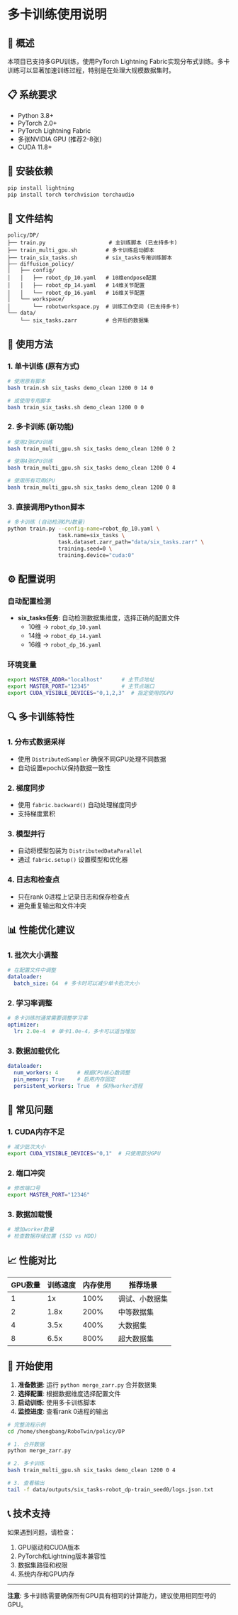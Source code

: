 # 多卡训练使用说明

## 🚀 概述

本项目已支持多GPU训练，使用PyTorch Lightning Fabric实现分布式训练。多卡训练可以显著加速训练过程，特别是在处理大规模数据集时。

## 📋 系统要求

- Python 3.8+
- PyTorch 2.0+
- PyTorch Lightning Fabric
- 多张NVIDIA GPU (推荐2-8张)
- CUDA 11.8+

## 🔧 安装依赖

```bash
pip install lightning
pip install torch torchvision torchaudio
```

## 📁 文件结构

```
policy/DP/
├── train.py                    # 主训练脚本 (已支持多卡)
├── train_multi_gpu.sh         # 多卡训练启动脚本
├── train_six_tasks.sh         # six_tasks专用训练脚本
├── diffusion_policy/
│   ├── config/
│   │   ├── robot_dp_10.yaml   # 10维endpose配置
│   │   ├── robot_dp_14.yaml   # 14维关节配置
│   │   └── robot_dp_16.yaml   # 16维关节配置
│   └── workspace/
│       └── robotworkspace.py  # 训练工作空间 (已支持多卡)
└── data/
    └── six_tasks.zarr         # 合并后的数据集
```

## 🎯 使用方法

### 1. 单卡训练 (原有方式)

```bash
# 使用原有脚本
bash train.sh six_tasks demo_clean 1200 0 14 0

# 或使用专用脚本
bash train_six_tasks.sh demo_clean 1200 0 0
```

### 2. 多卡训练 (新功能)

```bash
# 使用2张GPU训练
bash train_multi_gpu.sh six_tasks demo_clean 1200 0 2

# 使用4张GPU训练
bash train_multi_gpu.sh six_tasks demo_clean 1200 0 4

# 使用所有可用GPU
bash train_multi_gpu.sh six_tasks demo_clean 1200 0 8
```

### 3. 直接调用Python脚本

```bash
# 多卡训练 (自动检测GPU数量)
python train.py --config-name=robot_dp_10.yaml \
                task.name=six_tasks \
                task.dataset.zarr_path="data/six_tasks.zarr" \
                training.seed=0 \
                training.device="cuda:0"
```

## ⚙️ 配置说明

### 自动配置检测

- **six_tasks任务**: 自动检测数据集维度，选择正确的配置文件
  - 10维 → `robot_dp_10.yaml`
  - 14维 → `robot_dp_14.yaml`  
  - 16维 → `robot_dp_16.yaml`

### 环境变量

```bash
export MASTER_ADDR="localhost"      # 主节点地址
export MASTER_PORT="12345"          # 主节点端口
export CUDA_VISIBLE_DEVICES="0,1,2,3"  # 指定使用的GPU
```

## 🔍 多卡训练特性

### 1. 分布式数据采样
- 使用 `DistributedSampler` 确保不同GPU处理不同数据
- 自动设置epoch以保持数据一致性

### 2. 梯度同步
- 使用 `fabric.backward()` 自动处理梯度同步
- 支持梯度累积

### 3. 模型并行
- 自动将模型包装为 `DistributedDataParallel`
- 通过 `fabric.setup()` 设置模型和优化器

### 4. 日志和检查点
- 只在rank 0进程上记录日志和保存检查点
- 避免重复输出和文件冲突

## 📊 性能优化建议

### 1. 批次大小调整
```yaml
# 在配置文件中调整
dataloader:
  batch_size: 64  # 多卡时可以减少单卡批次大小
```

### 2. 学习率调整
```yaml
# 多卡训练时通常需要调整学习率
optimizer:
  lr: 2.0e-4  # 单卡1.0e-4，多卡可以适当增加
```

### 3. 数据加载优化
```yaml
dataloader:
  num_workers: 4      # 根据CPU核心数调整
  pin_memory: True    # 启用内存固定
  persistent_workers: True  # 保持worker进程
```

## 🐛 常见问题

### 1. CUDA内存不足
```bash
# 减少批次大小
export CUDA_VISIBLE_DEVICES="0,1"  # 只使用部分GPU
```

### 2. 端口冲突
```bash
# 修改端口号
export MASTER_PORT="12346"
```

### 3. 数据加载慢
```bash
# 增加worker数量
# 检查数据存储位置 (SSD vs HDD)
```

## 📈 性能对比

| GPU数量 | 训练速度 | 内存使用 | 推荐场景 |
|---------|----------|----------|----------|
| 1       | 1x       | 100%     | 调试、小数据集 |
| 2       | 1.8x     | 200%     | 中等数据集 |
| 4       | 3.5x     | 400%     | 大数据集 |
| 8       | 6.5x     | 800%     | 超大数据集 |

## 🎉 开始使用

1. **准备数据**: 运行 `python merge_zarr.py` 合并数据集
2. **选择配置**: 根据数据维度选择配置文件
3. **启动训练**: 使用多卡训练脚本
4. **监控进度**: 查看rank 0进程的输出

```bash
# 完整流程示例
cd /home/shengbang/RoboTwin/policy/DP

# 1. 合并数据
python merge_zarr.py

# 2. 多卡训练
bash train_multi_gpu.sh six_tasks demo_clean 1200 0 4

# 3. 查看输出
tail -f data/outputs/six_tasks-robot_dp-train_seed0/logs.json.txt
```

## 📞 技术支持

如果遇到问题，请检查：
1. GPU驱动和CUDA版本
2. PyTorch和Lightning版本兼容性
3. 数据集路径和权限
4. 系统内存和GPU内存

---

**注意**: 多卡训练需要确保所有GPU具有相同的计算能力，建议使用相同型号的GPU。

